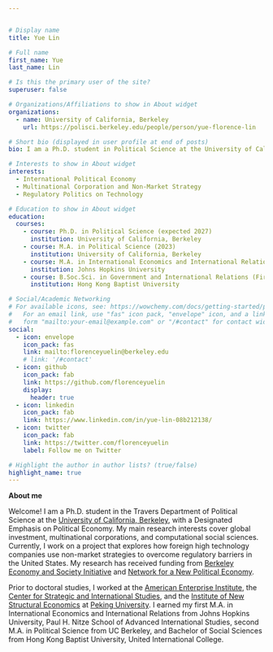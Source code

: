 ```yaml
---


# Display name
title: Yue Lin

# Full name
first_name: Yue
last_name: Lin

# Is this the primary user of the site?
superuser: false

# Organizations/Affiliations to show in About widget
organizations:
  - name: University of California, Berkeley
    url: https://polisci.berkeley.edu/people/person/yue-florence-lin

# Short bio (displayed in user profile at end of posts)
bio: I am a Ph.D. student in Political Science at the University of California, Berkeley.

# Interests to show in About widget
interests:
  - International Political Economy
  - Multinational Corporation and Non-Market Strategy
  - Regulatory Politics on Technology

# Education to show in About widget
education:
  courses:
    - course: Ph.D. in Political Science (expected 2027)
      institution: University of California, Berkeley 
    - course: M.A. in Political Science (2023)
      institution: University of California, Berkeley 
    - course: M.A. in International Economics and International Relations (2020)
      institution: Johns Hopkins University
    - course: B.Soc.Sci. in Government and International Relations (First Class Honors, 2018)
      institution: Hong Kong Baptist University 

# Social/Academic Networking
# For available icons, see: https://wowchemy.com/docs/getting-started/page-builder/#icons
#   For an email link, use "fas" icon pack, "envelope" icon, and a link in the
#   form "mailto:your-email@example.com" or "/#contact" for contact widget.
social:
  - icon: envelope
    icon_pack: fas
    link: mailto:florenceyuelin@berkeley.edu
    # link: '/#contact'
  - icon: github
    icon_pack: fab
    link: https://github.com/florenceyuelin
    display:
      header: true
  - icon: linkedin
    icon_pack: fab
    link: https://www.linkedin.com/in/yue-lin-08b212138/
  - icon: twitter
    icon_pack: fab
    link: https://twitter.com/florenceyuelin
    label: Follow me on Twitter

# Highlight the author in author lists? (true/false)
highlight_name: true
---
```


**About me**

Welcome! I am a Ph.D. student in the Travers Department of Political Science at the [University of California, Berkeley](https://polisci.berkeley.edu/), with a Designated Emphasis on Political Economy. My main research interests cover global investment, multinational corporations, and computational social sciences. Currently, I work on a project that explores how foreign high technology companies use non-market strategies to overcome regulatory barriers in the United States. My research has received funding from [Berkeley Economy and Society Initiative](https://besi.berkeley.edu/) and [Network for a New Political Economy](https://n2pe.berkeley.edu/). 

Prior to doctoral studies, I worked at the [American Enterprise Institute](https://www.aei.org/), the [Center for Strategic and International Studies](https://www.csis.org/), and the [Institute of New Structural Economics](https://www.nse.pku.edu.cn/en/) at [Peking University](https://english.pku.edu.cn/). I earned my first M.A. in International Economics and International Relations from Johns Hopkins University, Paul H. Nitze School of Advanced International Studies, second M.A. in Political Science from UC Berkeley, and Bachelor of Social Sciences from Hong Kong Baptist University, United International College.
